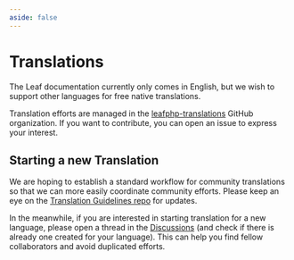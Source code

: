 ```yaml
---
aside: false
---
```


# Translations <sup class="vt-badge wip" />

The Leaf documentation currently only comes in English, but we wish to support other languages for free native translations.

Translation efforts are managed in the [leafphp-translations](https://github.com/leafphp-translations/) GitHub organization. If you want to contribute, you can open an issue to express your interest.

<!-- - [Simplified Chinese](https://github.com/leafphp-translations/docs-zh-cn)
- [Japanese](https://github.com/leafphp-translations/docs-ja) -->

## Starting a new Translation

We are hoping to establish a standard workflow for community translations so that we can more easily coordinate community efforts. Please keep an eye on the [Translation Guidelines repo](https://github.com/leafphp-translations/guidelines/blob/main/README.md) for updates.

In the meanwhile, if you are interested in starting translation for a new language, please open a thread in the [Discussions](https://github.com/leafphp-translations/guidelines/discussions) (and check if there is already one created for your language). This can help you find fellow collaborators and avoid duplicated efforts.
